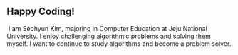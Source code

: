 ## Happy Coding!

&nbsp;I am Seohyun Kim, majoring in Computer Education at Jeju National University. I enjoy challenging algorithmic problems and solving them myself. I want to continue to study algorithms and become a problem solver.

<!--
**quixote4827/quixote4827** is a ✨ _special_ ✨ repository because its `README.md` (this file) appears on your GitHub profile.

Here are some ideas to get you started:

- 🔭 I’m currently working on ...
- 🌱 I’m currently learning ...
- 👯 I’m looking to collaborate on ...
- 🤔 I’m looking for help with ...
- 💬 Ask me about ...
- 📫 How to reach me: ...
- 😄 Pronouns: ...
- ⚡ Fun fact: ...
-->
